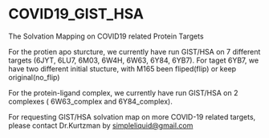 # COVID19_GIST_HSA
The Solvation Mapping on COVID19 related Protein Targets

For the protien apo sturcture, we currently have run GIST/HSA on 7 different targets (6JYT, 6LU7, 6M03, 6W4H, 6W63, 6Y84, 6YB7). For taget 6YB7, we have two different initial stucture, with M165 been fliped(flip) or keep original(no_flip)

For the protein-ligand complex, we currently have run GIST/HSA on 2 complexes ( 6W63_complex and 6Y84_complex).

For requesting GIST/HSA solvation map on more COVID-19 related targets, please contact Dr.Kurtzman by simpleliquid@gmail.com
